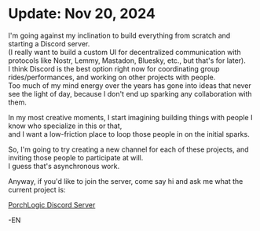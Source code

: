 # Update: Nov 20, 2024

I'm going against my inclination to build everything from scratch and starting a Discord server.  
(I really want to build a custom UI for decentralized communication with protocols like Nostr, Lemmy, Mastadon, Bluesky, etc., but that's for later).  
I think Discord is the best option right now for coordinating group rides/performances, and working on other projects with people.  
Too much of my mind energy over the years has gone into ideas that never see the light of day, because I don't end up sparking any collaboration with them.

In my most creative moments, I start imagining building things with people I know who specialize in this or that,  
and I want a low-friction place to loop those people in on the initial sparks.

So, I'm going to try creating a new channel for each of these projects, and inviting those people to participate at will.  
I guess that's asynchronous work.

Anyway, if you'd like to join the server, come say hi and ask me what the current project is:

[PorchLogic Discord Server](https://discord.gg/PgeDHETwYq)

-EN
